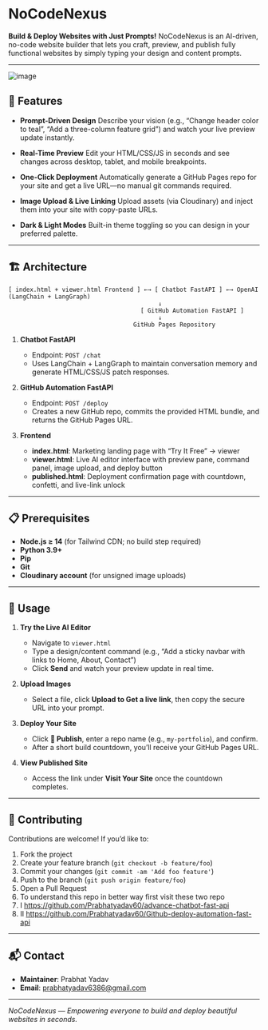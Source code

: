 # NoCodeNexus

**Build & Deploy Websites with Just Prompts!**
NoCodeNexus is an AI-driven, no-code website builder that lets you craft, preview, and publish fully functional websites by simply typing your design and content prompts.

---
![image](https://github.com/user-attachments/assets/eb635941-e1a6-455b-b548-8d3d1183474c)

## 🚀 Features

* **Prompt-Driven Design**
  Describe your vision (e.g., “Change header color to teal”, “Add a three-column feature grid”) and watch your live preview update instantly.

* **Real-Time Preview**
  Edit your HTML/CSS/JS in seconds and see changes across desktop, tablet, and mobile breakpoints.

* **One-Click Deployment**
  Automatically generate a GitHub Pages repo for your site and get a live URL—no manual git commands required.

* **Image Upload & Live Linking**
  Upload assets (via Cloudinary) and inject them into your site with copy-paste URLs.

* **Dark & Light Modes**
  Built-in theme toggling so you can design in your preferred palette.

---



## 🏗️ Architecture

```text
[ index.html + viewer.html Frontend ] ←→ [ Chatbot FastAPI ] ←→ OpenAI (LangChain + LangGraph)
                                          ↓
                                     [ GitHub Automation FastAPI ]
                                          ↓
                                   GitHub Pages Repository
```

1. **Chatbot FastAPI**

   * Endpoint: `POST /chat`
   * Uses LangChain + LangGraph to maintain conversation memory and generate HTML/CSS/JS patch responses.

2. **GitHub Automation FastAPI**

   * Endpoint: `POST /deploy`
   * Creates a new GitHub repo, commits the provided HTML bundle, and returns the GitHub Pages URL.

3. **Frontend**

   * **index.html**: Marketing landing page with “Try It Free” → viewer
   * **viewer.html**: Live AI editor interface with preview pane, command panel, image upload, and deploy button
   * **published.html**: Deployment confirmation page with countdown, confetti, and live-link unlock

---

## 📋 Prerequisites

* **Node.js ≥ 14** (for Tailwind CDN; no build step required)
* **Python 3.9+**
* **Pip**
* **Git**
* **Cloudinary account** (for unsigned image uploads)

---


## 🎯 Usage

1. **Try the Live AI Editor**

   * Navigate to `viewer.html`
   * Type a design/content command (e.g., “Add a sticky navbar with links to Home, About, Contact”)
   * Click **Send** and watch your preview update in real time.

2. **Upload Images**

   * Select a file, click **Upload to Get a live link**, then copy the secure URL into your prompt.

3. **Deploy Your Site**

   * Click **🚀 Publish**, enter a repo name (e.g., `my-portfolio`), and confirm.
   * After a short build countdown, you’ll receive your GitHub Pages URL.

4. **View Published Site**

   * Access the link under **Visit Your Site** once the countdown completes.

---

## 🤝 Contributing

Contributions are welcome! If you’d like to:
1. Fork the project
2. Create your feature branch (`git checkout -b feature/foo`)
3. Commit your changes (`git commit -am 'Add foo feature'`)
4. Push to the branch (`git push origin feature/foo`)
5. Open a Pull Request
6. To understand this repo in better way first visit these two repo
7. I https://github.com/Prabhatyadav60/advance-chatbot-fast-api
8. II https://github.com/Prabhatyadav60/Github-deploy-automation-fast-api
   
 

---



## 📬 Contact

* **Maintainer**: Prabhat Yadav
* **Email**: [prabhatyadav6386@gmail.com](mailto:prabhatyadav6386@gmail.com)


---

*NoCodeNexus — Empowering everyone to build and deploy beautiful websites in seconds.*
